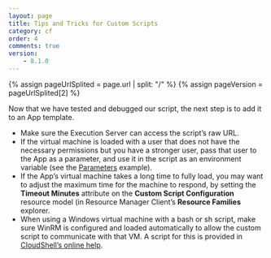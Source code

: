 ```yaml
---
layout: page
title: Tips and Tricks for Custom Scripts
category: cf
order: 4
comments: true
version:
    - 8.1.0
---
```


{% assign pageUrlSplited = page.url | split: "/" %}
{% assign pageVersion = pageUrlSplited[2] %}

Now that we have tested and debugged our script, the next step is to add it to an App template.
* Make sure the Execution Server can access the script’s raw URL.
* If the virtual machine is loaded with a user that does not have the necessary permissions but you have a stronger user, pass that user to the App as a parameter, and use it in the script as an environment variable (see the [Parameters]({{site.baseurl}}/configmanagement/{{pageVersion}}/cf-custom-scripts.html#CustomScriptParams) example). 
* If the App’s virtual machine takes a long time to fully load, you may want to adjust the maximum time for the machine to respond, by setting the **Timeout Minutes** attribute on the **Custom Script Configuration** resource model (in Resource Manager Client’s **Resource Families** explorer.
* When using a Windows virtual machine with a bash or sh script, make sure WinRM is configured and loaded automatically to allow the custom script to communicate with that VM. A script for this is provided in [CloudShell’s online help](http://help.quali.com/Online%20Help/8.2.0.3290/Portal/Content/Admn/Cnfg-WinRM-for-Ansible.htm?Highlight=winrm). 
